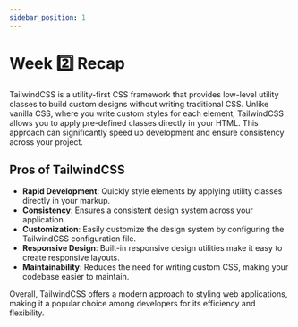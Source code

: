 ```yaml
---
sidebar_position: 1
---
```


# Week 2️⃣ Recap

TailwindCSS is a utility-first CSS framework that provides low-level utility classes to build custom designs without writing traditional CSS. Unlike vanilla CSS, where you write custom styles for each element, TailwindCSS allows you to apply pre-defined classes directly in your HTML. This approach can significantly speed up development and ensure consistency across your project.

## Pros of TailwindCSS

- **Rapid Development**: Quickly style elements by applying utility classes directly in your markup.
- **Consistency**: Ensures a consistent design system across your application.
- **Customization**: Easily customize the design system by configuring the TailwindCSS configuration file.
- **Responsive Design**: Built-in responsive design utilities make it easy to create responsive layouts.
- **Maintainability**: Reduces the need for writing custom CSS, making your codebase easier to maintain.

Overall, TailwindCSS offers a modern approach to styling web applications, making it a popular choice among developers for its efficiency and flexibility.
